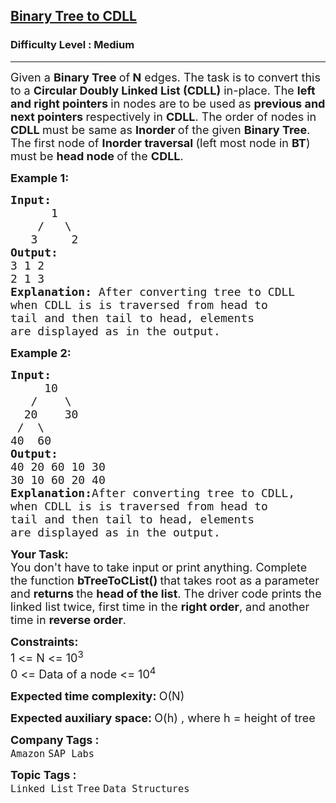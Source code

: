 <h2><a href="https://www.geeksforgeeks.org/problems/binary-tree-to-cdll/1?itm_source=geeksforgeeks&itm_medium=article&itm_campaign=bottom_sticky_on_article">Binary Tree to CDLL</a></h2><h3>Difficulty Level : Medium</h3><hr><div class="problems_problem_content__Xm_eO"><p><span style="font-size: 18px;">Given a <strong>Binary Tree </strong>of<strong> N</strong> edges. The task is to convert this to a <strong>Circular Doubly Linked List (CDLL)</strong> in-place. The <strong>left and right pointers </strong>in nodes are to be used as <strong>previous and next pointers </strong>respectively in <strong>CDLL</strong>. The order of nodes in <strong>CDLL </strong>must be same as <strong>Inorder </strong>of the given <strong>Binary Tree</strong>. The first node of <strong>Inorder traversal </strong>(left most node in <strong>BT</strong>) must be <strong>head node </strong>of the <strong>CDLL</strong>.</span></p>
<p><span style="font-size: 18px;"><strong>Example 1:</strong></span></p>
<pre><span style="font-size: 18px;"><strong>Input:
</strong>&nbsp; &nbsp; &nbsp; 1
 &nbsp; &nbsp;/&nbsp; &nbsp;\
 &nbsp; 3&nbsp; &nbsp; &nbsp;2
<strong>Output:
</strong>3 1 2&nbsp;
2 1 3<strong>
Explanation: </strong>After converting tree to CDLL
when CDLL is is traversed from head to
tail and then tail to head, elements
are displayed as in the output.</span>
</pre>
<p><span style="font-size: 18px;"><strong>Example 2:</strong></span></p>
<pre><span style="font-size: 18px;"><strong>Input:
</strong>&nbsp; &nbsp;&nbsp; 10
 &nbsp; /&nbsp; &nbsp; \
 &nbsp;20&nbsp; &nbsp; 30
 /&nbsp; \
40 &nbsp;60
<strong>Output:
</strong>40 20 60 10 30&nbsp;
30 10 60 20 40<strong>
Explanation:</strong>After converting tree to CDLL,
when CDLL is is traversed from head to
tail and then tail to head, elements
are displayed as in the output.</span></pre>
<p><span style="font-size: 18px;"><strong>Your Task:</strong><br>You don't have to take input or print anything. Complete the function <strong>bTreeToCList()&nbsp;</strong>that takes root as a parameter and <strong>returns </strong>the <strong>head of the list</strong>. The driver code prints the linked list twice, first time in the <strong>right order</strong>, and another time in <strong>reverse order</strong>. </span></p>
<p><span style="font-size: 18px;"><strong>Constraints:</strong><br>1 &lt;= N &lt;= 10<sup>3</sup><br>0 &lt;= Data of a node &lt;= 10<sup>4</sup></span></p>
<p><span style="font-size: 18px;"><strong>Expected time complexity:&nbsp;</strong>O(N)</span></p>
<p><span style="font-size: 18px;"><strong>Expected auxiliary space:&nbsp;</strong>O(h) , where h = height of tree</span></p></div><p><span style=font-size:18px><strong>Company Tags : </strong><br><code>Amazon</code>&nbsp;<code>SAP Labs</code>&nbsp;<br><p><span style=font-size:18px><strong>Topic Tags : </strong><br><code>Linked List</code>&nbsp;<code>Tree</code>&nbsp;<code>Data Structures</code>&nbsp;